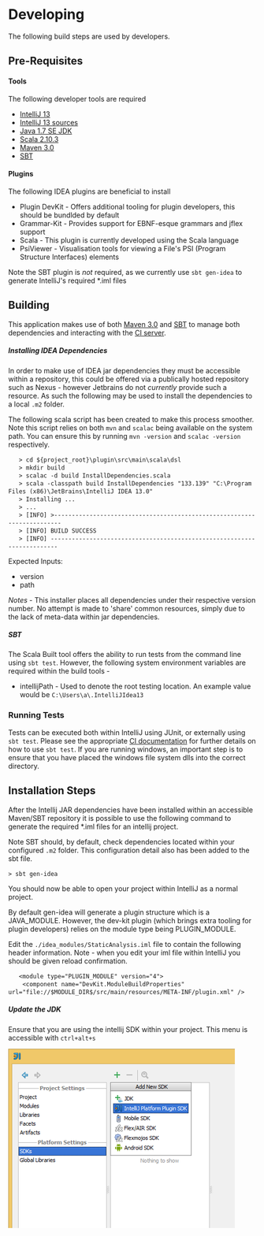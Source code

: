 Developing
===========

The following build steps are used by developers.


Pre-Requisites
---------------

#### Tools
The following developer tools are required

- [IntelliJ 13](http://www.jetbrains.com/idea/) 
- [IntelliJ 13 sources](https://github.com/JetBrains/intellij-community)
- [Java 1.7 SE JDK](http://www.oracle.com/technetwork/java/javase/index.html)
- [Scala 2.10.3](http://www.scala-lang.org/download/)
- [Maven 3.0](http://maven.apache.org/) 
- [SBT](http://www.scala-sbt.org/)
	

#### Plugins
The following IDEA plugins are beneficial to install 

- Plugin DevKit - Offers additional tooling for plugin developers, this should be bundlded by default
- Grammar-Kit - Provides support for EBNF-esque grammars and jflex support
- Scala - This plugin is currently developed using the Scala language
- PsiViewer - Visualisation tools for viewing a File's PSI (Program Structure Interfaces) elements

Note the SBT plugin is *not* required, as we currently use `sbt gen-idea` to generate IntelliJ's required *.iml files

Building
------------------

This application makes use of both [Maven 3.0](http://maven.apache.org/)  and [SBT](http://www.scala-sbt.org/) to manage both dependencies and interacting with the [CI server](http://en.wikipedia.org/wiki/Continuous_integration).

##### Installing IDEA Dependencies

In order to make use of IDEA jar dependencies they must be accessible within a repository, this could be offered via a publically hosted repository such as Nexus - however Jetbrains do not *currently* provide such a resource. As such the following may be used to install the dependencies to a local `.m2` folder.

The following scala script has been created to make this process smoother.
Note this script relies on both `mvn` and `scalac` being available on the system path. You can ensure this by running `mvn -version` and `scalac -version` respectively.

	   > cd ${project_root}\plugin\src\main\scala\dsl
	   > mkdir build
	   > scalac -d build InstallDependencies.scala
       > scala -classpath build InstallDependencies "133.139" "C:\Program Files (x86)\JetBrains\IntelliJ IDEA 13.0"
       > Installing ...
       > ...
       > [INFO] >------------------------------------------------------------------------
	   > [INFO] BUILD SUCCESS
       > [INFO] ------------------------------------------------------------------------

Expected Inputs:

- version
- path

*Notes* - This installer places all dependencies under their respective version number. No attempt is made to 'share' common resources, simply due to the lack of meta-data within jar dependencies.


##### SBT

The Scala Built tool offers the ability to run tests from the command line using `sbt test`. However, the following system environment variables are required within the build tools -

- intellijPath - Used to denote the root testing location. An example value would be `C:\Users\a\.IntelliJIdea13` 


### Running Tests

Tests can be executed both within IntelliJ using JUnit, or externally using `sbt test`. Please see the appropriate [CI documentation](build.md)  for further details on how to use `sbt test`.
If you are running windows, an important step is to ensure that you have placed the windows file system dlls into the correct directory.

Installation Steps 
------------------
	
After the Intellij JAR dependencies have been installed within an accessible Maven/SBT repository it is possible to use the following command to generate the required *.iml files for an intellij project.

Note SBT should, by default, check dependencies located within your configured `.m2` folder. This configuration detail also has been added to the sbt file.

	> sbt gen-idea

You should now be able to open your project within IntelliJ as a normal project.

By default gen-idea will generate a plugin structure which is a JAVA_MODULE. However, the dev-kit plugin (which brings extra tooling for plugin developers) relies on the module type being PLUGIN_MODULE.

Edit the `./idea_modules/StaticAnalysis.iml` file to contain the following header information. Note - when you edit your iml file within IntelliJ you should be given reload confirmation.

	   <module type="PLUGIN_MODULE" version="4">
        <component name="DevKit.ModuleBuildProperties" url="file://$MODULE_DIR$/src/main/resources/META-INF/plugin.xml" />


##### Update the JDK

Ensure that you are using the intellij SDK within your project. This menu is accessible with `ctrl+alt+s`

![Updating JDK](documentation/installSDK.png)


